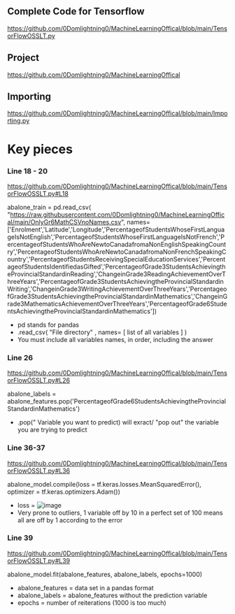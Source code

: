 ## Complete Code for Tensorflow
https://github.com/0Domlightning0/MachineLearningOffical/blob/main/TensorFlowOSSLT.py  

## Project
https://github.com/0Domlightning0/MachineLearningOffical  

## Importing 
https://github.com/0Domlightning0/MachineLearningOffical/blob/main/Importing.py  

# Key pieces 

### Line 18 - 20
https://github.com/0Domlightning0/MachineLearningOffical/blob/main/TensorFlowOSSLT.py#L18  

abalone_train = pd.read_csv(
    "https://raw.githubusercontent.com/0Domlightning0/MachineLearningOffical/main/OnlyGr6MathCSVnoNames.csv",
    names=['Enrolment','Latitude','Longitude','PercentageofStudentsWhoseFirstLanguageIsNotEnglish','PercentageofStudentsWhoseFirstLanguageIsNotFrench','PercentageofStudentsWhoAreNewtoCanadafromaNonEnglishSpeakingCountry','PercentageofStudentsWhoAreNewtoCanadafromaNonFrenchSpeakingCountry','PercentageofStudentsReceivingSpecialEducationServices','PercentageofStudentsIdentifiedasGifted','PercentageofGrade3StudentsAchievingtheProvincialStandardinReading','ChangeinGrade3ReadingAchievementOverThreeYears','PercentageofGrade3StudentsAchievingtheProvincialStandardinWriting','ChangeinGrade3WritingAchievementOverThreeYears','PercentageofGrade3StudentsAchievingtheProvincialStandardinMathematics','ChangeinGrade3MathematicsAchievementOverThreeYears','PercentageofGrade6StudentsAchievingtheProvincialStandardinMathematics'])

- pd stands for pandas 
- .read_csv( "File directory" , names= [ list of all variables ] ) 
- You must include all variables names, in order, including the answer

### Line 26
https://github.com/0Domlightning0/MachineLearningOffical/blob/main/TensorFlowOSSLT.py#L26  

abalone_labels = abalone_features.pop('PercentageofGrade6StudentsAchievingtheProvincialStandardinMathematics')

- .pop(" Variable you want to predict) will exract/ "pop out" the variable you are trying to predict

### Line 36-37
https://github.com/0Domlightning0/MachineLearningOffical/blob/main/TensorFlowOSSLT.py#L36

abalone_model.compile(loss = tf.keras.losses.MeanSquaredError(),
                      optimizer = tf.keras.optimizers.Adam())

- loss = ![image](https://github.com/0Domlightning0/TheJournal/assets/99225898/f60408bb-303f-4dca-961a-d63c1f838c80)  
- Very prone to outliers, 1 variable off by 10 in a perfect set of 100 means all are off by 1 according to the error

### Line 39 
https://github.com/0Domlightning0/MachineLearningOffical/blob/main/TensorFlowOSSLT.py#L39

abalone_model.fit(abalone_features, abalone_labels, epochs=1000)

- abalone_features = data set in a pandas format
- abalone_labels = abalone_features without the prediction variable 
- epochs = number of reiterations (1000 is too much)
